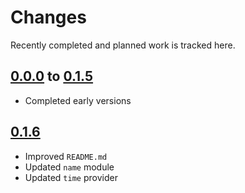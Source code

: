 # Changes
Recently completed and planned work is tracked here.

## [0.0.0](.) to [0.1.5](.)
- Completed early versions

## [0.1.6](.)
- Improved `README.md`
- Updated `name` module
- Updated `time` provider

